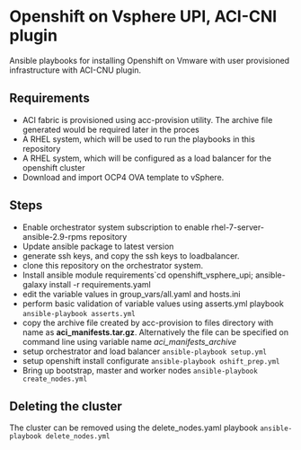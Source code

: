 
# Openshift on Vsphere UPI, ACI-CNI plugin

Ansible playbooks for installing Openshift on Vmware with user provisioned infrastructure with ACI-CNU plugin.

## Requirements
* ACI fabric is provisioned using acc-provision utility. The archive file generated would be required later in the proces
* A RHEL system, which will be used to run the playbooks in this repository
* A RHEL system, which will be configured as a load balancer for the openshift cluster
* Download and import OCP4 OVA template to vSphere.

## Steps
* Enable orchestrator system subscription to enable rhel-7-server-ansible-2.9-rpms repository
* Update ansible package to latest version
* generate ssh keys, and copy the ssh keys to loadbalancer.
* clone this repository on the orchestrator system.
* Install ansible module requirements`cd openshift_vsphere_upi; ansible-galaxy install -r requirements.yaml
* edit the variable values in group_vars/all.yaml and hosts.ini
* perform basic validation of variable values using asserts.yml playbook `ansible-playbook asserts.yml`
* copy the archive file created by acc-provision to files directory with name as  **aci_manifests.tar.gz**. Alternatively the file can be specified on command line using variable name *aci_manifests_archive*
* setup orchestrator and load balancer `ansible-playbook setup.yml`
* setup openshift install configurate `ansible-playbook oshift_prep.yml`
* Bring up bootstrap, master and worker nodes `ansible-playbook create_nodes.yml`

## Deleting the cluster
The cluster can be removed using the delete_nodes.yaml playbook `ansible-playbook delete_nodes.yml`
